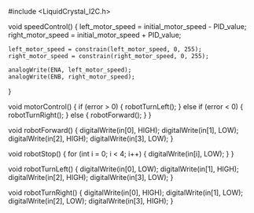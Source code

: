 #include <LiquidCrystal_I2C.h>

void speedControl() {
    left_motor_speed = initial_motor_speed - PID_value;
    right_motor_speed = initial_motor_speed + PID_value;

    left_motor_speed = constrain(left_motor_speed, 0, 255);
    right_motor_speed = constrain(right_motor_speed, 0, 255);

    analogWrite(ENA, left_motor_speed);
    analogWrite(ENB, right_motor_speed);
}

void motorControl() {
    if (error > 0) {
        robotTurnLeft();
    } else if (error < 0) {
        robotTurnRight();
    } else {
        robotForward();
    }
}

void robotForward() {
    digitalWrite(in[0], HIGH);
    digitalWrite(in[1], LOW);
    digitalWrite(in[2], HIGH);
    digitalWrite(in[3], LOW);
}

void robotStop() {
    for (int i = 0; i < 4; i++) {
        digitalWrite(in[i], LOW);
    }
}

void robotTurnLeft() {
    digitalWrite(in[0], LOW);
    digitalWrite(in[1], HIGH);
    digitalWrite(in[2], HIGH);
    digitalWrite(in[3], LOW);
}

void robotTurnRight() {
    digitalWrite(in[0], HIGH);
    digitalWrite(in[1], LOW);
    digitalWrite(in[2], LOW);
    digitalWrite(in[3], HIGH);
}
